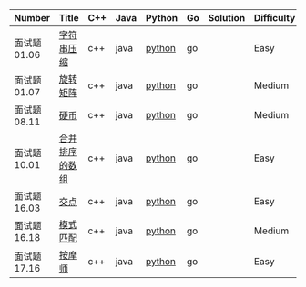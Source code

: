 ﻿| Number | Title | C++ | Java | Python | Go | Solution | Difficulty 
|---| --- | --- | --- | --- | --- | --- | --- |
|面试题 01.06|[字符串压缩](https://leetcode-cn.com/problems/compress-string-lcci/)|c++|java|[python](./01.06.字符串压缩/compress-string-lcci.py)|go||Easy|
|面试题 01.07|[旋转矩阵](https://leetcode-cn.com/problems/rotate-matrix-lcci/)|c++|java|[python](./01.07.旋转矩阵/rotate-matrix-lcci.py)|go||Medium|
|面试题 08.11|[硬币](https://leetcode-cn.com/problems/coin-lcci/)|c++|java|[python](./08.11.硬币/coin-lcci.py)|go||Medium|
|面试题 10.01|[合并排序的数组](https://leetcode-cn.com/problems/sorted-merge-lcci/)|c++|java|[python](./10.01.合并排序的数组/sorted-merge-lcci.py)|go||Easy|
|面试题 16.03|[交点](https://leetcode-cn.com/problems/intersection-lcci/)|c++|java|[python](./16.03.交点/intersection-lcci.py)|go||Easy|
|面试题 16.18|[模式匹配](https://leetcode-cn.com/problems/pattern-matching-lcci/)|c++|java|[python](./16.18.模式匹配/pattern-matching-lcci.py)|go||Medium|
|面试题 17.16|[按摩师](https://leetcode-cn.com/problems/the-masseuse-lcci/)|c++|java|[python](./17.16.按摩师/the-masseuse-lcci.py)|go||Easy|
























